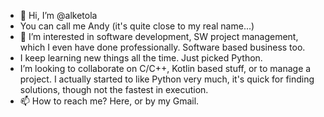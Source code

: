 - 👋 Hi, I’m @alketola
- You can call me Andy (it's quite close to my real name...)
- 👀 I’m interested in software development, SW project management, which I even have done professionally. Software based business too.
- I keep learning new things all the time. Just picked Python.
- I’m looking to collaborate on C/C++, Kotlin based stuff, or to manage a project. 
I actually started to like Python very much, it's quick for finding solutions, though not the fastest in execution.
- 📫 How to reach me? Here, or by my Gmail.

<!---
alketola/alketola is a ✨ special ✨ repository because its `README.md` (this file) appears on your GitHub profile.
You can click the Preview link to take a look at your changes.
--->
